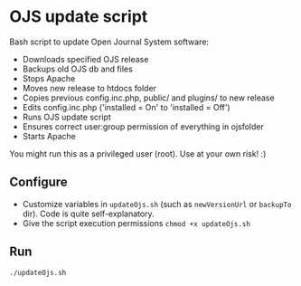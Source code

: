 # OJS update script

Bash script to update Open Journal System software:

- Downloads specified OJS release
- Backups old OJS db and files
- Stops Apache
- Moves new release to htdocs folder
- Copies previous config.inc.php, public/ and plugins/ to new release
- Edits config.inc.php ('installed = On' to 'installed = Off')
- Runs OJS update script
- Ensures correct user:group permission of everything in ojsfolder
- Starts Apache

You might run this as a privileged user (root). Use at your own risk! :)

## Configure
- Customize variables in `updateOjs.sh` (such as `newVersionUrl` or `backupTo` dir). Code is quite self-explanatory.
- Give the script execution permissions `chmod +x updateOjs.sh`

## Run
```./updateOjs.sh```
